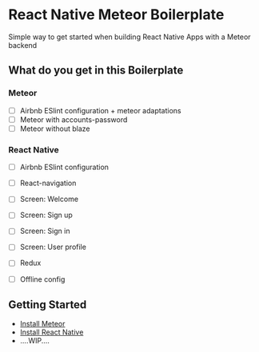 # React Native Meteor Boilerplate
Simple way to get started when building React Native Apps with a Meteor backend

## What do you get in this Boilerplate

### Meteor
- [ ] Airbnb ESlint configuration + meteor adaptations
- [ ] Meteor with accounts-password
- [ ] Meteor without blaze

### React Native
- [ ] Airbnb ESlint configuration
- [ ] React-navigation
- [ ] Screen: Welcome
- [ ] Screen: Sign up
- [ ] Screen: Sign in
- [ ] Screen: User profile
- [ ] Redux
- [ ] Offline config


## Getting Started

- [Install Meteor](https://www.meteor.com/install)
- [Install React Native](https://facebook.github.io/react-native/docs/getting-started.html#content)
- ....WIP....

